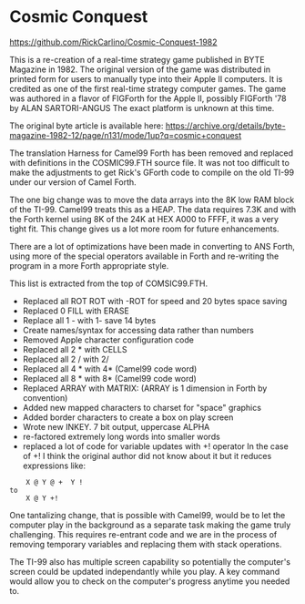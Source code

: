 # Cosmic Conquest

https://github.com/RickCarlino/Cosmic-Conquest-1982

This is a re-creation of a real-time strategy game published in BYTE Magazine in
1982. The original version of the game was distributed in printed form for
users to manually type into their Apple II computers. It is credited as one of
the first real-time strategy computer games. The game was authored in a flavor
of FIGForth for the Apple II, possibly FIGForth '78 by ALAN SARTORI-ANGUS
The exact platform is unknown at this time.

The original byte article is available here:
https://archive.org/details/byte-magazine-1982-12/page/n131/mode/1up?q=cosmic+conquest

The translation Harness for Camel99 Forth has been removed and replaced with
definitions in the COSMIC99.FTH source file. It was not too difficult to make
the adjustments to get Rick's GForth code to compile on the old TI-99 under our
version of Camel Forth.

The one big change was to move the data arrays into the 8K low RAM block of the
TI-99. Camel99 treats this as a HEAP. The data requires 7.3K and with the Forth
kernel using 8K of the 24K at HEX A000 to FFFF, it was a very tight fit.  This
change gives us a lot more room for future enhancements.

There are a lot of optimizations have been made in converting to ANS Forth,
using more of the special operators available in Forth and re-writing the 
program in a more Forth appropriate style.

This list is extracted from the top of COMSIC99.FTH.

- Replaced all ROT ROT  with -ROT for speed and 20 bytes space saving
- Replaced 0 FILL  with ERASE
- Replace all 1 -   with 1-  save  14 bytes
- Create names/syntax for accessing data rather than numbers
- Removed Apple character configuration code
- Replaced all 2 *  with CELLS
- Replaced all 2 /  with 2/
- Replaced all 4 *  with 4* (Camel99 code word)
- Replaced all 8 *  with 8* (Camel99 code word)
- Replaced ARRAY with MATRIX: (ARRAY is 1 dimension in Forth by convention)
- Added new mapped characters to charset for "space" graphics
- Added border characters to create a box on play screen
- Wrote new INKEY.  7 bit output, uppercase ALPHA
- re-factored extremely long words into smaller words
- replaced a lot of code for variable updates with +! operator
In the case of +! I think the original author did not know about it but
it reduces expressions like:
```
    X @ Y @ +  Y ! 
to
    X @ Y +! 
```


One tantalizing change, that is possible with Camel99, would be to let the
computer play in the background as a separate task making the game truly
challenging. This requires re-entrant code and we are in the process of removing
temporary variables and replacing them with stack operations.  

The TI-99 also has multiple screen capability so potentially the computer's screen
could be updated independantly while you play. A key command would allow you to
check on the computer's progress anytime you needed to.
